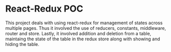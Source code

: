 # React-Redux POC

This project deals with using react-redux for management of states across multiple pages. Thus it involved the use of reducers, constants, middleware, router and store. Lastly, it involved addition and deletion from a table, maintaing the state of the table in the redux store along with showing and hiding the table.